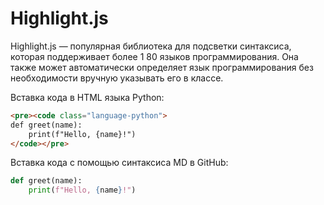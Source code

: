 # Highlight.js

Highlight.js — популярная библиотека для подсветки синтаксиса, которая поддерживает более 1
80 языков программирования. Она также может автоматически определяет язык программирования без необходимости 
вручную указывать его в классе.

Вставка кода в HTML языка Python:
```html
<pre><code class="language-python">
def greet(name): 
    print(f"Hello, {name}!") 
</code></pre>
```

Вставка кода с помощью синтаксиса MD в GitHub:
```python
def greet(name): 
    print(f"Hello, {name}!")
```
